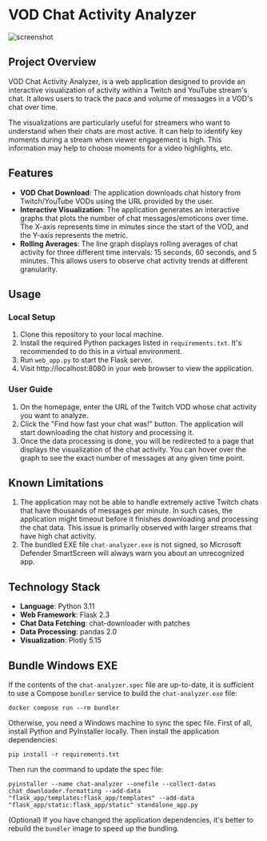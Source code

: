 # VOD Chat Activity Analyzer

![screenshot](https://i.imgur.com/7ElycXy.png)

## Project Overview

VOD Chat Activity Analyzer, is a web application designed to provide an interactive visualization of activity within a Twitch and YouTube stream's chat. It allows users to track the pace and volume of messages in a VOD's chat over time. 

The visualizations are particularly useful for streamers who want to understand when their chats are most active. It can help to identify key moments during a stream when viewer engagement is high. This information may help to choose moments for a video highlights, etc.

## Features

- **VOD Chat Download**: The application downloads chat history from Twitch/YouTube VODs using the URL provided by the user.
- **Interactive Visualization**: The application generates an interactive graphs that plots the number of chat messages/emoticons over time. The X-axis represents time in minutes since the start of the VOD, and the Y-axis represents the metric. 
- **Rolling Averages**: The line graph displays rolling averages of chat activity for three different time intervals: 15 seconds, 60 seconds, and 5 minutes. This allows users to observe chat activity trends at different granularity.

## Usage

### Local Setup

1. Clone this repository to your local machine.
2. Install the required Python packages listed in `requirements.txt`. It's recommended to do this in a virtual environment.
3. Run `web_app.py` to start the Flask server.
4. Visit http://localhost:8080 in your web browser to view the application.

### User Guide

1. On the homepage, enter the URL of the Twitch VOD whose chat activity you want to analyze.
2. Click the "Find how fast your chat was!" button. The application will start downloading the chat history and processing it.
3. Once the data processing is done, you will be redirected to a page that displays the visualization of the chat activity. You can hover over the graph to see the exact number of messages at any given time point.

## Known Limitations

1. The application may not be able to handle extremely active Twitch chats that have thousands of messages per minute. In such cases, the application might timeout before it finishes downloading and processing the chat data. This issue is primarily observed with larger streams that have high chat activity.
2. The bundled EXE file `chat-analyzer.exe` is not signed, so Microsoft Defender SmartScreen will always warn you about an unrecognized app.

## Technology Stack

- **Language**: Python 3.11
- **Web Framework**: Flask 2.3
- **Chat Data Fetching**: chat-downloader with patches
- **Data Processing**: pandas 2.0
- **Visualization**: Plotly 5.15

## Bundle Windows EXE

If the contents of the `chat-analyzer.spec` file are up-to-date, it is sufficient to use a Compose `bundler` service to build the `chat-analyzer.exe` file:

    docker compose run --rm bundler

Otherwise, you need a Windows machine to sync the spec file.  First of all, install Python and PyInstaller locally.  Then install the application dependencies:

    pip install -r requirements.txt

Then run the command to update the spec file:

    pyinstaller --name chat-analyzer --onefile --collect-datas chat_downloader.formatting --add-data "flask_app/templates:flask_app/templates" --add-data "flask_app/static:flask_app/static" standalone_app.py

(Optional) If you have changed the application dependencies, it's better to rebuild the `bundler` image to speed up the bundling.
